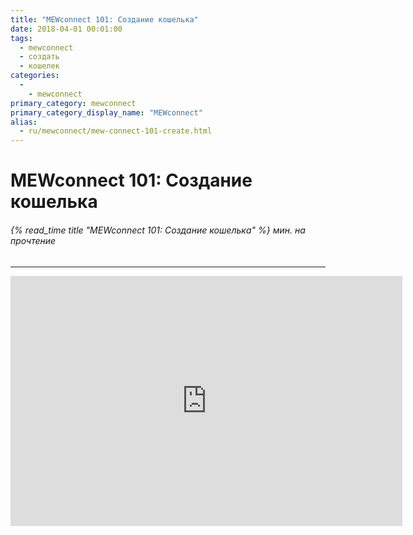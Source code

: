 ```yaml
---
title: "MEWconnect 101: Создание кошелька"
date: 2018-04-01 00:01:00
tags:
  - mewconnect
  - создать
  - кошелек
categories:
  - 
    - mewconnect
primary_category: mewconnect
primary_category_display_name: "MEWconnect"
alias:
  - ru/mewconnect/mew-connect-101-create.html
---
```


# __MEWconnect 101: Создание кошелька__
###### {% read_time title "MEWconnect 101: Создание кошелька" %} мин. на прочтение
***

<div class="youtube-video">
<iframe width="627" height="400" src="https://www.youtube.com/embed/p2q6qrcKtj8" frameborder="0" allow="accelerometer; autoplay; encrypted-media; gyroscope; picture-in-picture" allowfullscreen></iframe>
</div>

